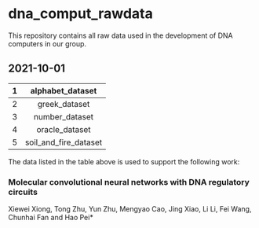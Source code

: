 # dna_comput_rawdata
This repository contains all raw data used in the development of DNA computers in our group. 

## 2021-10-01

|1|alphabet_dataset|
|:------:|:------:|
|2|greek_dataset|
|3|number_dataset|
|4|oracle_dataset|
|5|soil_and_fire_dataset|

The data listed in the table above is used to support the following work:
### Molecular convolutional neural networks with DNA regulatory circuits
Xiewei Xiong, Tong Zhu, Yun Zhu, Mengyao Cao, Jing Xiao, Li Li, Fei Wang, Chunhai Fan and Hao Pei*
